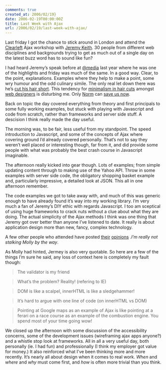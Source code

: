 ```yaml
---
comments: true
created_at: 2006/02/19}
date: 2006-02-19T00:00:00Z
title: Last Week with Ajax
url: /2006/02/19/last-week-with-ajax/
---
```


<p>
Last friday I got the chance to stick around in London and attend the <a href="http://clearleft.com">Clearleft</a> Ajax workshop with <a href="http://adactio.com">Jeremy Keith</a>. 30 people from different web disciplines and backgrounds trying to get as much out of a single day on the latest buzz word has to sound like fun?

</p>
<p>
I had heard Jeremy’s speak before at <a href="http://vivabit.com/atmedia2006">@media</a> last year where he was one of the highlights and friday was much of the same. In a good way. Clear, to the point, explanations. Examples where they help to make a point, some wry humour and the odd culinary simile. The only real let down there was he’s <a href="http://www.flickr.com/photos/adactio/96454214/">cut his hair short</a>. This tendency for <a href="http://www.flickr.com/photos/andybudd/98405129/in/pool-summit2006/">minimalism in hair cuts</a> amongst <a href="http://htmldog.com">web designers</a> is disturbing me. Only <a href="http://www.flickr.com/photos/andybudd/98405572/in/pool-summit2006/">Norm</a> can <a href="http://cackhanded.net/">save us now</a>.

</p>
<p>
Back on topic the day covered everything from theory and first principals to some fully working examples, but stuck with playing with Javascript and code from scratch, rather than frameworks and server side stuff. A descision I think really made the day useful.

</p>
<p>
The morning was, to be fair, less useful from my standpoint. The speed introduction to Javascript, and some of the concepts of Ajax where covering ground I’d already covered personally. That’s not to say they weren’t well placed or interesting though, far from it, and did provide some people with what was probably the best crash course in Javascript imaginable.

</p>
<p>
The afternoon really kicked into gear though. Lots of examples; from simple updating content through to making use of the Yahoo API. Throw in some examples with server side code, the obligatory shopping basket example and, particularly impressive, a detailed look at JSON. This all in one afternoon remember.

</p>
<p>
The code examples we got to take away with, and much of this was generic enough to have already found it’s way into my working library. I’m very much a fan of Jeremy’s DIY ethic with regards Javascript. I too am sceptical of using huge frameworks to crack nuts without a clue about what they are doing. The actual simplicity of the Ajax methods I think was one thing that Jeremy got over better than anyone I’ve listened to date. It really is about application design more than new, fancy, complex technology.

</p>
<p>
A few other people who attended have posted <a href="http://www.molly.com/2006/02/17/jeremy-keith-and-the-truth-about-ajax/">their</a> <a href="http://www.brucelawson.co.uk/index.php/2006/ajax-hijax-and-accessibility/">opinions</a> .<em>I’m really not stalking Molly by the way</em>.

</p>
<p>
As Molly had hinted, Jermey is also very quotable. So here are a few of the things I’m sure he said, any loss of context here is completely my fault though:

</p>
<blockquote>
<p>
The validator is my friend

</p>
</blockquote>
<blockquote>
<p>
What’s the problem? Reality! (refering to IE)

</p>
</blockquote>
<blockquote>
<p>
DOM is like a scalpel, innerHTML is like a sledgehammer!

</p>
</blockquote>
<blockquote>
<p>
It’s hard to argue with one line of code (on innerHTML vs DOM)

</p>
</blockquote>
<blockquote>
<p>
Pointing at Google maps as an example of Ajax is like pointing at a ferari on a race course as an example of the combustion engine. You spend most of your time going wow!

</p>
</blockquote>
<p>
We closed up the afternoon with some discussion of the accessibility concerns, some of the development issues (wireframing ajax apps anyone?) and a whistle stop look at frameworks. All in all a very useful day, both personally (ie. I had fun) and professionally (I think my employer got value for money.) It also reinforced what I’ve been thinking more and more recently. It’s nearly all about design when it comes to real work. <em>When</em> and <em>where</em> and <em>why</em> must come first, and <em>how</em> is often more trivial than you think.

</p>

